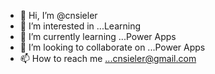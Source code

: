 - 👋 Hi, I’m @cnsieler
- 👀 I’m interested in ...Learning
- 🌱 I’m currently learning ...Power Apps
- 💞️ I’m looking to collaborate on ...Power Apps
- 📫 How to reach me ...cnsieler@gmail.com

<!---
cnsieler/cnsieler is a ✨ special ✨ repository because its `README.md` (this file) appears on your GitHub profile.
You can click the Preview link to take a look at your changes.
--->
